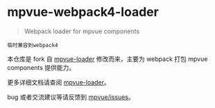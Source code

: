 # mpvue-webpack4-loader

>Webpack loader for mpvue components

`临时兼容到webpack4`

本仓库是 fork 自 [mpvue-loader](https://github.com/mpvue/mpvue-loader) 修改而来，主要为 webpack 打包 mpvue components 提供能力。

更多详细文档请查阅 [mpvue-loader](http://mpvue.com/build/mpvue-loader)。

bug 或者交流建议等请反馈到 [mpvue/issues](https://github.com/Meituan-Dianping/mpvue/issues)。
